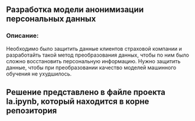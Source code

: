 ## Разработка модели анонимизации персональных данных
### Описание: 
Необходимо было защитить данные клиентов страховой компании и разработайть такой метод преобразования данных, чтобы по ним было сложно восстановить персональную информацию.
Нужно защитить данные, чтобы при преобразовании качество моделей машинного обучения не ухудшилось.

## Решение представлено в файле проекта la.ipynb, который находится в корне репозитория 

